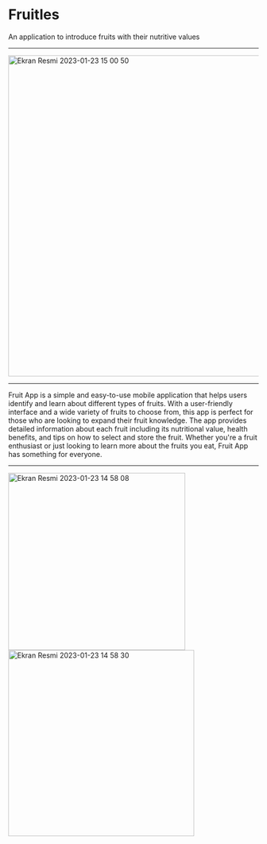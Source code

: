 # Fruitles
An application to introduce fruits with their nutritive values

---


<img width="645" alt="Ekran Resmi 2023-01-23 15 00 50" src="https://user-images.githubusercontent.com/48603868/214034754-1da59a75-97ef-4ff0-9a53-5a2e42115f0b.png">


---

Fruit App is a simple and easy-to-use mobile application that helps users identify and learn about different types of fruits. With a user-friendly interface and a wide variety of fruits to choose from, this app is perfect for those who are looking to expand their fruit knowledge.
The app provides detailed information about each fruit including its nutritional value, health benefits, and tips on how to select and store the fruit.
Whether you're a fruit enthusiast or just looking to learn more about the fruits you eat, Fruit App has something for everyone.


---


<img width="356" alt="Ekran Resmi 2023-01-23 14 58 08" src="https://user-images.githubusercontent.com/48603868/214035017-db790948-b61e-4908-ab21-926fa5972677.png">
<img width="374" alt="Ekran Resmi 2023-01-23 14 58 30" src="https://user-images.githubusercontent.com/48603868/214035102-0874e9bd-dbe8-457b-9917-b8ec21fb4d53.png">

